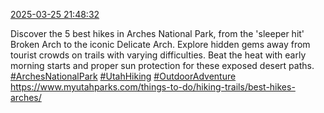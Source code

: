 [2025-03-25 21:48:32](https://mstdn.social/@hill_wanderer/114225270784469108)

Discover the 5 best hikes in Arches National Park, from the &#39;sleeper hit&#39; Broken Arch to the iconic Delicate Arch. Explore hidden gems away from tourist crowds on trails with varying difficulties. Beat the heat with early morning starts and proper sun protection for these exposed desert paths. <a href="https://mstdn.social/tags/ArchesNationalPark" class="mention hashtag" rel="tag">#ArchesNationalPark</a> <a href="https://mstdn.social/tags/UtahHiking" class="mention hashtag" rel="tag">#UtahHiking</a> <a href="https://mstdn.social/tags/OutdoorAdventure" class="mention hashtag" rel="tag">#OutdoorAdventure</a> <a href="https://www.myutahparks.com/things-to-do/hiking-trails/best-hikes-arches/" target="_blank" rel="nofollow noopener noreferrer" translate="no">https://www.myutahparks.com/things-to-do/hiking-trails/best-hikes-arches/</a>
